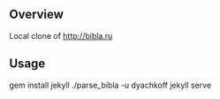 Overview
--------
Local clone of http://bibla.ru

Usage
-----
gem install jekyll
./parse_bibla -u dyachkoff
jekyll serve
